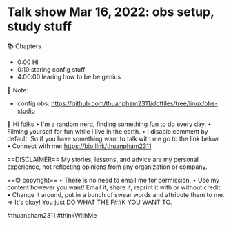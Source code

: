 # Talk show Mar 16, 2022: obs setup, study stuff

📚 Chapters

- 0:00 Hi
- 0:10 staring config stuff
- 4:00:00 learing how to be be genius

📓 Note:

- config obs: https://github.com/thuanpham2311/dotfiles/tree/linux/obs-studio

👋 Hi folks
• I'm a random nerd, finding something fun to do every day.
• Filming yourself for fun while I live in the earth.
• I disable comment by default. So if you have something want to talk with me go to the link below.
• Connect with me: https://bio.link/thuanpham2311

==DISCLAIMER==
My stories, lessons, and advice are my personal experience, not reflecting opinions from any organization or company.

==© copyright==
• There is no need to email me for permission.
• Use my content however you want! Email it, share it, reprint it with or without credit.
• Change it around, put in a bunch of swear words and attribute them to me.
⇒ It's okay! You just DO WHAT THE F##K YOU WANT TO.

#thuanpham2311 #thinkWithMe
